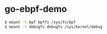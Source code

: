 # go-ebpf-demo

```bash
$ mount -t bpf bpffs /sys/fs/bpf
$ mount -t debugfs debugfs /sys/kernel/debug
```
